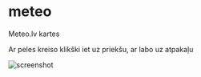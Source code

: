 # meteo
Meteo.lv kartes

Ar peles kreiso klikški iet uz priekšu, ar labo uz atpakaļu

![screenshot](https://img.ugjka.net/z6ERSxsI.png)
